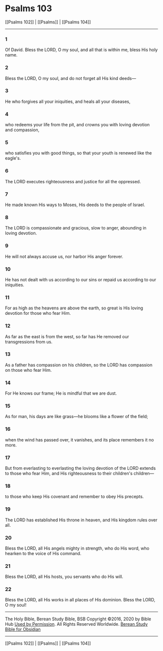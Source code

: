 # Psalms 103

[[Psalms 102]] | [[Psalms]] | [[Psalms 104]]

---

### 1
Of David. Bless the LORD, O my soul, and all that is within me, bless His holy name.

### 2
Bless the LORD, O my soul, and do not forget all His kind deeds—

### 3
He who forgives all your iniquities, and heals all your diseases,

### 4
who redeems your life from the pit, and crowns you with loving devotion and compassion,

### 5
who satisfies you with good things, so that your youth is renewed like the eagle's.

### 6
The LORD executes righteousness and justice for all the oppressed.

### 7
He made known His ways to Moses, His deeds to the people of Israel.

### 8
The LORD is compassionate and gracious, slow to anger, abounding in loving devotion.

### 9
He will not always accuse us, nor harbor His anger forever.

### 10
He has not dealt with us according to our sins or repaid us according to our iniquities.

### 11
For as high as the heavens are above the earth, so great is His loving devotion for those who fear Him.

### 12
As far as the east is from the west, so far has He removed our transgressions from us.

### 13
As a father has compassion on his children, so the LORD has compassion on those who fear Him.

### 14
For He knows our frame; He is mindful that we are dust.

### 15
As for man, his days are like grass—he blooms like a flower of the field;

### 16
when the wind has passed over, it vanishes, and its place remembers it no more.

### 17
But from everlasting to everlasting the loving devotion of the LORD extends to those who fear Him, and His righteousness to their children's children—

### 18
to those who keep His covenant and remember to obey His precepts.

### 19
The LORD has established His throne in heaven, and His kingdom rules over all.

### 20
Bless the LORD, all His angels mighty in strength, who do His word, who hearken to the voice of His command.

### 21
Bless the LORD, all His hosts, you servants who do His will.

### 22
Bless the LORD, all His works in all places of His dominion. Bless the LORD, O my soul!

---

The Holy Bible, Berean Study Bible, BSB
Copyright ©2016, 2020 by Bible Hub
[Used by Permission](https://berean.bible/terms.htm). All Rights Reserved Worldwide.
[Berean Study Bible for Obsidian](https://github.com/gapmiss/berean-study-bible-for-obsidian)

---

[[Psalms 102]] | [[Psalms]] | [[Psalms 104]]


